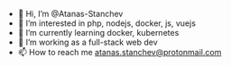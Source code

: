 - 👋 Hi, I’m @Atanas-Stanchev
- 👀 I’m interested in php, nodejs, docker, js, vuejs
- 🌱 I’m currently learning docker, kubernetes
- 💞️ I’m working as a full-stack web dev
- 📫 How to reach me atanas.stanchev@protonmail.com

<!---
Atanas-Stanchev/Atanas-Stanchev is a ✨ special ✨ repository because its `README.md` (this file) appears on your GitHub profile.
You can click the Preview link to take a look at your changes.
--->
